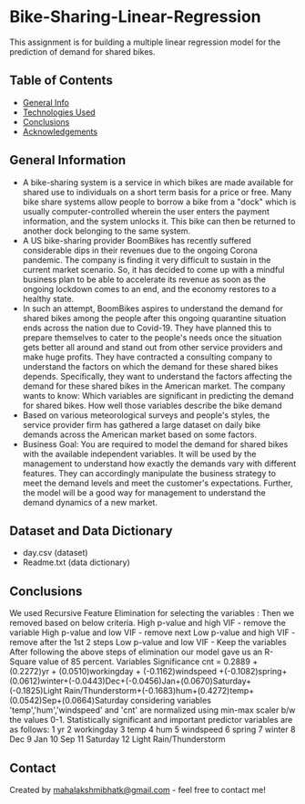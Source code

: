 # Bike-Sharing-Linear-Regression

This assignment is for building a multiple linear regression model for the prediction of demand for shared bikes.

## Table of Contents
* [General Info](#general-information)
* [Technologies Used](#technologies-used)
* [Conclusions](#conclusions)
* [Acknowledgements](#acknowledgements)


## General Information
- A bike-sharing system is a service in which bikes are made available for shared use to individuals on a short term basis for a price or free. Many bike share systems allow people to borrow a bike from a "dock" which is usually computer-controlled wherein the user enters the payment information, and the system unlocks it. This bike can then be returned to another dock belonging to the same system.
- A US bike-sharing provider BoomBikes has recently suffered considerable dips in their revenues due to the ongoing Corona pandemic. The company is finding it very difficult to sustain in the current market scenario. So, it has decided to come up with a mindful business plan to be able to accelerate its revenue as soon as the ongoing lockdown comes to an end, and the economy restores to a healthy state. 
- In such an attempt, BoomBikes aspires to understand the demand for shared bikes among the people after this ongoing quarantine situation ends across the nation due to Covid-19. They have planned this to prepare themselves to cater to the people's needs once the situation gets better all around and stand out from other service providers and make huge profits.
They have contracted a consulting company to understand the factors on which the demand for these shared bikes depends. Specifically, they want to understand the factors affecting the demand for these shared bikes in the American market. The company wants to know:
Which variables are significant in predicting the demand for shared bikes.
How well those variables describe the bike demand
- Based on various meteorological surveys and people's styles, the service provider firm has gathered a large dataset on daily bike demands across the American market based on some factors.
- Business Goal:
You are required to model the demand for shared bikes with the available independent variables. It will be used by the management to understand how exactly the demands vary with different features. They can accordingly manipulate the business strategy to meet the demand levels and meet the customer's expectations. Further, the model will be a good way for management to understand the demand dynamics of a new market.

## Dataset and Data Dictionary
- day.csv (dataset)
- Readme.txt (data dictionary)

## Conclusions
We used Recursive Feature Elimination for selecting the variables :
Then we removed based on below criteria.
High p-value and high VIF - remove the variable
High p-value and low VIF - remove next
Low p-value and high VIF - remove after the 1st 2 steps
Low p-value and low VIF - Keep the variables
After following the above steps of elimination our model gave us an R-Square value of 85 percent.
Variables Significance
cnt = 0.2889 + (0.2272)yr + (0.0510)workingday + (-0.1162)windspeed +(-0.1082)spring+(0.0612)winter+(-0.0443)Dec+(-0.0456)Jan+(0.0670)Saturday+(-0.1825)Light Rain/Thunderstorm+(-0.1683)hum+(0.4272)temp+(0.0542)Sep+(0.0664)Saturday
considering variables 'temp','hum','windspeed' and 'cnt' are normalized using min-max scaler b/w the values 0-1.
Statistically significant and important predictor variables are as follows:
1 yr
2 workingday
3 temp
4 hum
5 windspeed
6 spring
7 winter
8 Dec
9 Jan
10 Sep
11 Saturday
12 Light Rain/Thunderstorm

<!-- You don't have to answer all the questions - just the ones relevant to your project. -->






## Contact
Created by mahalakshmibhatk@gmail.com - feel free to contact me!

